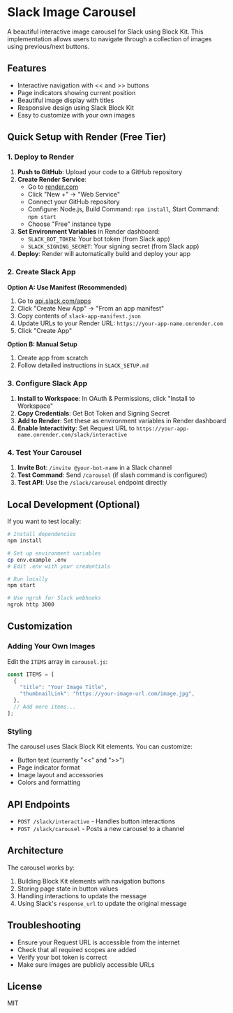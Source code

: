 # Slack Image Carousel

A beautiful interactive image carousel for Slack using Block Kit. This implementation allows users to navigate through a collection of images using previous/next buttons.

## Features

- Interactive navigation with << and >> buttons
- Page indicators showing current position
- Beautiful image display with titles
- Responsive design using Slack Block Kit
- Easy to customize with your own images

## Quick Setup with Render (Free Tier)

### 1. Deploy to Render

1. **Push to GitHub**: Upload your code to a GitHub repository
2. **Create Render Service**: 
   - Go to [render.com](https://render.com)
   - Click "New +" → "Web Service"
   - Connect your GitHub repository
   - Configure: Node.js, Build Command: `npm install`, Start Command: `npm start`
   - Choose "Free" instance type
3. **Set Environment Variables** in Render dashboard:
   - `SLACK_BOT_TOKEN`: Your bot token (from Slack app)
   - `SLACK_SIGNING_SECRET`: Your signing secret (from Slack app)
4. **Deploy**: Render will automatically build and deploy your app

### 2. Create Slack App

**Option A: Use Manifest (Recommended)**
1. Go to [api.slack.com/apps](https://api.slack.com/apps)
2. Click "Create New App" → "From an app manifest"
3. Copy contents of `slack-app-manifest.json`
4. Update URLs to your Render URL: `https://your-app-name.onrender.com`
5. Click "Create App"

**Option B: Manual Setup**
1. Create app from scratch
2. Follow detailed instructions in `SLACK_SETUP.md`

### 3. Configure Slack App

1. **Install to Workspace**: In OAuth & Permissions, click "Install to Workspace"
2. **Copy Credentials**: Get Bot Token and Signing Secret
3. **Add to Render**: Set these as environment variables in Render dashboard
4. **Enable Interactivity**: Set Request URL to `https://your-app-name.onrender.com/slack/interactive`

### 4. Test Your Carousel

1. **Invite Bot**: `/invite @your-bot-name` in a Slack channel
2. **Test Command**: Send `/carousel` (if slash command is configured)
3. **Test API**: Use the `/slack/carousel` endpoint directly

## Local Development (Optional)

If you want to test locally:

```bash
# Install dependencies
npm install

# Set up environment variables
cp env.example .env
# Edit .env with your credentials

# Run locally
npm start

# Use ngrok for Slack webhooks
ngrok http 3000
```

## Customization

### Adding Your Own Images

Edit the `ITEMS` array in `carousel.js`:

```javascript
const ITEMS = [
  {
    "title": "Your Image Title",
    "thumbnailLink": "https://your-image-url.com/image.jpg",
  },
  // Add more items...
];
```

### Styling

The carousel uses Slack Block Kit elements. You can customize:
- Button text (currently "<<" and ">>")
- Page indicator format
- Image layout and accessories
- Colors and formatting

## API Endpoints

- `POST /slack/interactive` - Handles button interactions
- `POST /slack/carousel` - Posts a new carousel to a channel

## Architecture

The carousel works by:
1. Building Block Kit elements with navigation buttons
2. Storing page state in button values
3. Handling interactions to update the message
4. Using Slack's `response_url` to update the original message

## Troubleshooting

- Ensure your Request URL is accessible from the internet
- Check that all required scopes are added
- Verify your bot token is correct
- Make sure images are publicly accessible URLs

## License

MIT
